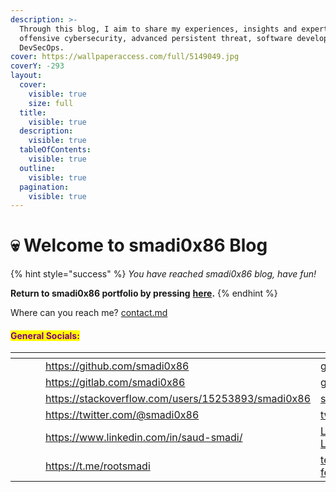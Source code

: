 ```yaml
---
description: >-
  Through this blog, I aim to share my experiences, insights and expertise in
  offensive cybersecurity, advanced persistent threat, software development and
  DevSecOps.
cover: https://wallpaperaccess.com/full/5149049.jpg
coverY: -293
layout:
  cover:
    visible: true
    size: full
  title:
    visible: true
  description:
    visible: true
  tableOfContents:
    visible: true
  outline:
    visible: true
  pagination:
    visible: true
---
```


# 💀 Welcome to smadi0x86 Blog

{% hint style="success" %}
_You have reached smadi0x86 blog, have fun!_

**Return to smadi0x86 portfolio by pressing** [**here**](https://smadi0x86.me)**.**
{% endhint %}

Where can you reach me? [contact.md](readme/contact.md "mention")

#### <mark style="color:purple;">General Socials:</mark>

<table data-view="cards"><thead><tr><th></th><th></th><th></th><th data-hidden data-card-target data-type="content-ref"></th><th data-hidden data-card-cover data-type="files"></th></tr></thead><tbody><tr><td></td><td></td><td></td><td><a href="https://github.com/smadi0x86">https://github.com/smadi0x86</a></td><td><a href=".gitbook/assets/github.png">github.png</a></td></tr><tr><td></td><td></td><td></td><td><a href="https://gitlab.com/smadi0x86">https://gitlab.com/smadi0x86</a></td><td><a href=".gitbook/assets/gitlab.png">gitlab.png</a></td></tr><tr><td></td><td></td><td></td><td><a href="https://stackoverflow.com/users/15253893/smadi0x86">https://stackoverflow.com/users/15253893/smadi0x86</a></td><td><a href=".gitbook/assets/stackoverflow.png">stackoverflow.png</a></td></tr><tr><td></td><td></td><td></td><td><a href="https://twitter.com/@smadi0x86">https://twitter.com/@smadi0x86</a></td><td><a href=".gitbook/assets/twitter.png">twitter.png</a></td></tr><tr><td></td><td></td><td></td><td><a href="https://www.linkedin.com/in/saud-smadi/">https://www.linkedin.com/in/saud-smadi/</a></td><td><a href=".gitbook/assets/Linkedin-Logo.png">Linkedin-Logo.png</a></td></tr><tr><td></td><td></td><td></td><td><a href="https://t.me/rootsmadi">https://t.me/rootsmadi</a></td><td><a href=".gitbook/assets/telegram-logo-featured-1.jpg">telegram-logo-featured-1.jpg</a></td></tr></tbody></table>

